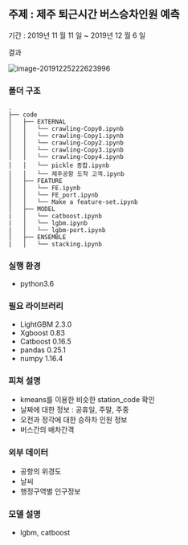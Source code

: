 ## 주제 : 제주 퇴근시간 버스승차인원 예측 

기간 :  2019년 11 월 11 일 ~ 2019년 12 월 6 일

결과 

![image-20191225222623996](https://drive.google.com/uc?export=view&id=1OgnNS8FPKZN0Ig426ZQt0VH33MB-1LSw)

### 폴더 구조

```
.
├── code
│   ├── EXTERNAL
│   │   └── crawling-Copy0.ipynb
│   │   └── crawling-Copy1.ipynb
│   │   └── crawling-Copy2.ipynb
│   │   └── crawling-Copy3.ipynb
│   │   └── crawling-Copy4.ipynb
│   │   └── pickle 종합.ipynb
│   │   └── 제주공항 도착 고객.ipynb
│   ├── FEATURE
│   │   └── FE.ipynb
│   │   └── FE_port.ipynb
│   │   └── Make a feature-set.ipynb
│   ├── MODEL
|   │   └── catboost.ipynb
|   │   └── lgbm.ipynb
|   │   └── lgbm-port.ipynb
│   ├── ENSEMBLE
|   │   └── stacking.ipynb
```

### 실행 환경

- python3.6 

### 필요 라이브러리

- LightGBM 2.3.0
- Xgboost 0.83
- Catboost 0.16.5
- pandas 0.25.1
- numpy 1.16.4

### 피쳐 설명

- kmeans를 이용한 비슷한 station_code 확인 
- 날짜에 대한 정보 : 공휴일, 주말, 주중 
- 오전과 정각에 대한 승하차 인원 정보 
- 버스간의 배차간격 

### 외부 데이터

- 공항의 위경도 
- 날씨 
- 행정구역별 인구정보 

### 모델 설명

- lgbm, catboost 

